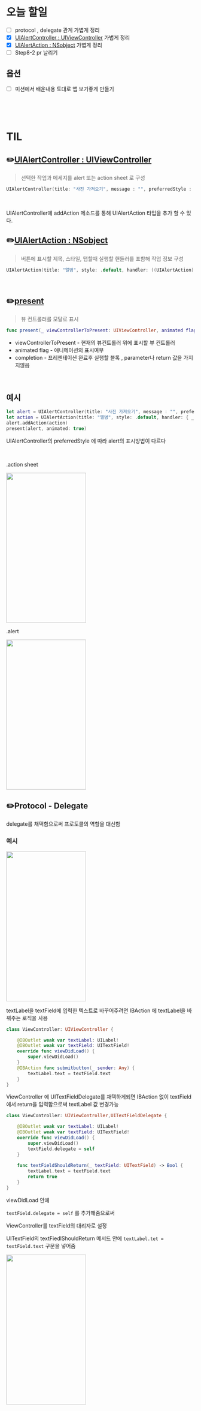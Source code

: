 # 오늘 할일

- [ ] protocol , delegate 관계 가볍게 정리
- [x] [UIAlertController : UIViewController](https://developer.apple.com/documentation/uikit/uialertcontroller) 가볍게 정리
- [x] [UIAlertAction : NSobject](https://developer.apple.com/documentation/uikit/uialertaction) 가볍게 정리
- [ ] Step8-2 pr 날리기

## 옵션

- [ ] 미션에서 배운내용 토대로 앱 보기좋게 만들기

&nbsp;

&nbsp;

# TIL

## ✏️[UIAlertController : UIViewController](https://developer.apple.com/documentation/uikit/uialertcontroller)

> 선택한 작업과 메세지를 alert 또는 action sheet 로 구성

````swift
UIAlertController(title: "사진 가져오기", message : "", preferredStyle : .actionSheet)
````

&nbsp;

UIAlertController에 addAction 메소드를 통해 UIAlertAction 타입을 추가 할 수 있다.

## ✏️[UIAlertAction : NSobject](https://developer.apple.com/documentation/uikit/uialertaction)

> 버튼에 표시할 제목, 스타일, 탭할때 실행할 핸들러를 포함해 작업 정보 구성

```swift
UIAlertAction(title: "앨범", style: .default, handler: ((UIAlertAction) -> Voide)?)
```

&nbsp;

## ✏️[present](https://developer.apple.com/documentation/uikit/uiviewcontroller/1621380-present)

> 뷰 컨트롤러를 모달로 표시

``` swift
func present(_ viewControllerToPresent: UIViewController, animated flag: Bool, completion: (()-> Void)? = nil)
```

- viewControllerToPresent - 현재의 뷰컨트롤러 위에 표시할 뷰 컨트롤러
- animated flag - 애니메이션의 표시여부
- completion - 프레젠테이션 완료후 실행할 블록 ,  parameter나 return 값을 가지지않음

&nbsp;

## 예시

``` swift
let alert = UIAlertController(title: "사진 가져오기", message : "", preferredStyle : .actionSheet)
let action = UIAlertAction(title: "앨범", style: .default, handler: { _ in print("hello")})
alert.addAction(action)
present(alert, animated: true)
```



UIAlertController의 preferredStyle 에 따라 alert의 표시방법이 다르다

&nbsp;

.action sheet

<img src="https://user-images.githubusercontent.com/78553659/154600009-5d389f0e-e219-44a1-9cae-f8846ff43ec0.png" width="213" height="400"/>

.alert

<img src="https://user-images.githubusercontent.com/78553659/154600138-32735699-cac4-4936-91c5-b794eca89937.png" width="213" height="400"/>



## ✏️Protocol - Delegate

delegate를 채택함으로써 프로토콜의 역할을 대신함

### 예시

 <img src="https://user-images.githubusercontent.com/78553659/154622507-78178d0d-bdf9-4690-9302-133d3046999a.png" width="213" height="400"/>

textLabel을 textField에 입력한 텍스트로 바꾸어주려면 IBAction 에 textLabel을 바꿔주는 로직을 사용

``` swift
class ViewController: UIViewController {

    @IBOutlet weak var textLabel: UILabel!
    @IBOutlet weak var textField: UITextField!
    override func viewDidLoad() {
        super.viewDidLoad()
    }
    @IBAction func submitbutton(_ sender: Any) {
        textLabel.text = textField.text
    }
}
```



ViewController 에 UITextFieldDelegate를 채택하게되면 IBAction 없이 textField에서 return을 입력함으로써 textLabel 값 변경가능

``` swift
class ViewController: UIViewController,UITextFieldDelegate {

    @IBOutlet weak var textLabel: UILabel!
    @IBOutlet weak var textField: UITextField!
    override func viewDidLoad() {
        super.viewDidLoad()
        textField.delegate = self
    }
    
    func textFieldShouldReturn(_ textField: UITextField) -> Bool {
        textLabel.text = textField.text
        return true
    }
}
```



viewDidLoad 안에

` textField.delegate = self `  를 추가해줌으로써 

ViewController를 textField의 대리자로 설정

UITextField의 textFiedlShouldReturn 메서드 안에 ` textLabel.tet = textField.text ` 구문을 넣어줌



<img src="https://user-images.githubusercontent.com/78553659/154623866-ab1a182e-ce9b-4260-97e0-7639cc49857b.png" width="213" height="400"/>